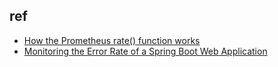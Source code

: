 

## ref
+ [How the Prometheus rate() function works](https://www.metricfire.com/blog/understanding-the-prometheus-rate-function/)
+ [Monitoring the Error Rate of a Spring Boot Web Application](https://reflectoring.io/monitoring-error-rate-spring-boot/)